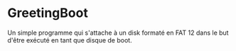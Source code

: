 # GreetingBoot
Un simple programme  qui s'attache à un disk  formaté en FAT 12 dans le but d'être exécuté en tant que disque de boot.
